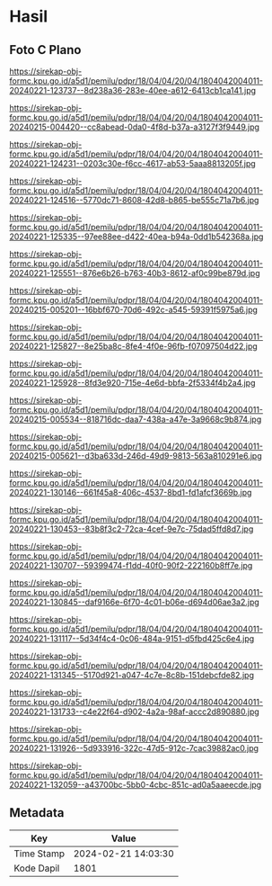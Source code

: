 # Hasil

## Foto C Plano

https://sirekap-obj-formc.kpu.go.id/a5d1/pemilu/pdpr/18/04/04/20/04/1804042004011-20240221-123737--8d238a36-283e-40ee-a612-6413cb1ca141.jpg

https://sirekap-obj-formc.kpu.go.id/a5d1/pemilu/pdpr/18/04/04/20/04/1804042004011-20240215-004420--cc8abead-0da0-4f8d-b37a-a3127f3f9449.jpg

https://sirekap-obj-formc.kpu.go.id/a5d1/pemilu/pdpr/18/04/04/20/04/1804042004011-20240221-124231--0203c30e-f6cc-4617-ab53-5aaa8813205f.jpg

https://sirekap-obj-formc.kpu.go.id/a5d1/pemilu/pdpr/18/04/04/20/04/1804042004011-20240221-124516--5770dc71-8608-42d8-b865-be555c71a7b6.jpg

https://sirekap-obj-formc.kpu.go.id/a5d1/pemilu/pdpr/18/04/04/20/04/1804042004011-20240221-125335--97ee88ee-d422-40ea-b94a-0dd1b542368a.jpg

https://sirekap-obj-formc.kpu.go.id/a5d1/pemilu/pdpr/18/04/04/20/04/1804042004011-20240221-125551--876e6b26-b763-40b3-8612-af0c99be879d.jpg

https://sirekap-obj-formc.kpu.go.id/a5d1/pemilu/pdpr/18/04/04/20/04/1804042004011-20240215-005201--16bbf670-70d6-492c-a545-59391f5975a6.jpg

https://sirekap-obj-formc.kpu.go.id/a5d1/pemilu/pdpr/18/04/04/20/04/1804042004011-20240221-125827--8e25ba8c-8fe4-4f0e-96fb-f07097504d22.jpg

https://sirekap-obj-formc.kpu.go.id/a5d1/pemilu/pdpr/18/04/04/20/04/1804042004011-20240221-125928--8fd3e920-715e-4e6d-bbfa-2f5334f4b2a4.jpg

https://sirekap-obj-formc.kpu.go.id/a5d1/pemilu/pdpr/18/04/04/20/04/1804042004011-20240215-005534--818716dc-daa7-438a-a47e-3a9668c9b874.jpg

https://sirekap-obj-formc.kpu.go.id/a5d1/pemilu/pdpr/18/04/04/20/04/1804042004011-20240215-005621--d3ba633d-246d-49d9-9813-563a810291e6.jpg

https://sirekap-obj-formc.kpu.go.id/a5d1/pemilu/pdpr/18/04/04/20/04/1804042004011-20240221-130146--661f45a8-406c-4537-8bd1-fd1afcf3669b.jpg

https://sirekap-obj-formc.kpu.go.id/a5d1/pemilu/pdpr/18/04/04/20/04/1804042004011-20240221-130453--83b8f3c2-72ca-4cef-9e7c-75dad5ffd8d7.jpg

https://sirekap-obj-formc.kpu.go.id/a5d1/pemilu/pdpr/18/04/04/20/04/1804042004011-20240221-130707--59399474-f1dd-40f0-90f2-222160b8ff7e.jpg

https://sirekap-obj-formc.kpu.go.id/a5d1/pemilu/pdpr/18/04/04/20/04/1804042004011-20240221-130845--daf9166e-6f70-4c01-b06e-d694d06ae3a2.jpg

https://sirekap-obj-formc.kpu.go.id/a5d1/pemilu/pdpr/18/04/04/20/04/1804042004011-20240221-131117--5d34f4c4-0c06-484a-9151-d5fbd425c6e4.jpg

https://sirekap-obj-formc.kpu.go.id/a5d1/pemilu/pdpr/18/04/04/20/04/1804042004011-20240221-131345--5170d921-a047-4c7e-8c8b-151debcfde82.jpg

https://sirekap-obj-formc.kpu.go.id/a5d1/pemilu/pdpr/18/04/04/20/04/1804042004011-20240221-131733--c4e22f64-d902-4a2a-98af-accc2d890880.jpg

https://sirekap-obj-formc.kpu.go.id/a5d1/pemilu/pdpr/18/04/04/20/04/1804042004011-20240221-131926--5d933916-322c-47d5-912c-7cac39882ac0.jpg

https://sirekap-obj-formc.kpu.go.id/a5d1/pemilu/pdpr/18/04/04/20/04/1804042004011-20240221-132059--a43700bc-5bb0-4cbc-851c-ad0a5aaeecde.jpg


## Metadata

| Key        | Value               |
| ---------- | ------------------- |
| Time Stamp | 2024-02-21 14:03:30 |
| Kode Dapil | 1801                |



